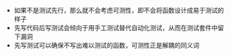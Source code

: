 - 如果不是测试先行，那么就不会考虑可测性，即不会将函数设计成易于测试的样子
- 先写代码后写测试会倾向于用手工测试替代自动化测试，从而在测试套件中留下漏洞
- 先写测试可以确保不写出难以测试的函数，可测性正是解耦的同义词